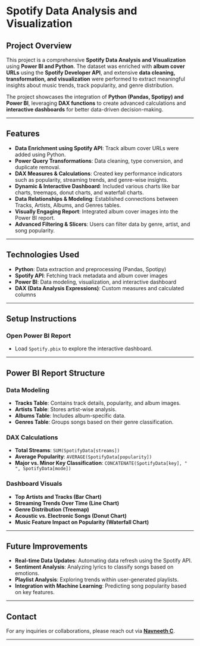 # **Spotify Data Analysis and Visualization**

## **Project Overview**
This project is a comprehensive **Spotify Data Analysis and Visualization** using **Power BI and Python**. The dataset was enriched with **album cover URLs** using the **Spotify Developer API**, and extensive **data cleaning, transformation, and visualization** were performed to extract meaningful insights about music trends, track popularity, and genre distribution. 

The project showcases the integration of **Python (Pandas, Spotipy) and Power BI**, leveraging **DAX functions** to create advanced calculations and **interactive dashboards** for better data-driven decision-making.

---

## **Features**
- **Data Enrichment using Spotify API**: Track album cover URLs were added using Python.
- **Power Query Transformations**: Data cleaning, type conversion, and duplicate removal.
- **DAX Measures & Calculations**: Created key performance indicators such as popularity, streaming trends, and genre-wise insights.
- **Dynamic & Interactive Dashboard**: Included various charts like bar charts, treemaps, donut charts, and waterfall charts.
- **Data Relationships & Modeling**: Established connections between Tracks, Artists, Albums, and Genres tables.
- **Visually Engaging Report**: Integrated album cover images into the Power BI report.
- **Advanced Filtering & Slicers**: Users can filter data by genre, artist, and song popularity.

---

## **Technologies Used**
- **Python**: Data extraction and preprocessing (Pandas, Spotipy)
- **Spotify API**: Fetching track metadata and album cover images
- **Power BI**: Data modeling, visualization, and interactive dashboard
- **DAX (Data Analysis Expressions)**: Custom measures and calculated columns

---

## **Setup Instructions**
### **Open Power BI Report**
- Load `Spotify.pbix` to explore the interactive dashboard.

---

## **Power BI Report Structure**
### **Data Modeling**
- **Tracks Table**: Contains track details, popularity, and album images.
- **Artists Table**: Stores artist-wise analysis.
- **Albums Table**: Includes album-specific data.
- **Genres Table**: Groups songs based on their genre classification.

### **DAX Calculations**
- **Total Streams**: `SUM(SpotifyData[streams])`
- **Average Popularity**: `AVERAGE(SpotifyData[popularity])`
- **Major vs. Minor Key Classification**: `CONCATENATE(SpotifyData[key], " ", SpotifyData[mode])`

### **Dashboard Visuals**
- **Top Artists and Tracks (Bar Chart)**
- **Streaming Trends Over Time (Line Chart)**
- **Genre Distribution (Treemap)**
- **Acoustic vs. Electronic Songs (Donut Chart)**
- **Music Feature Impact on Popularity (Waterfall Chart)**

---

## **Future Improvements**
- **Real-time Data Updates**: Automating data refresh using the Spotify API.
- **Sentiment Analysis**: Analyzing lyrics to classify songs based on emotions.
- **Playlist Analysis**: Exploring trends within user-generated playlists.
- **Integration with Machine Learning**: Predicting song popularity based on key features.

---


## **Contact**
For any inquiries or collaborations, please reach out via **[Navneeth C](https://www.linkedin.com/in/navneeth-c-a07279259/)**.

---
